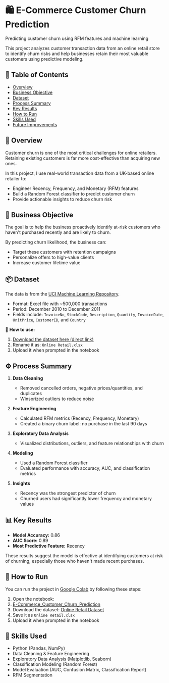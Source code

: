 # 🛍️ E-Commerce Customer Churn Prediction
Predicting customer churn using RFM features and machine learning

This project analyzes customer transaction data from an online retail store to identify churn risks and help businesses retain their most valuable customers using predictive modeling.


## 📑 Table of Contents
- [Overview](#overview)
- [Business Objective](#business-objective)
- [Dataset](#dataset)
- [Process Summary](#process-summary)
- [Key Results](#key-results)
- [How to Run](#how-to-run)
- [Skills Used](#skills-used)
- [Future Improvements](#future-improvements)



## 🧠 Overview

Customer churn is one of the most critical challenges for online retailers. Retaining existing customers is far more cost-effective than acquiring new ones.

In this project, I use real-world transaction data from a UK-based online retailer to:
- Engineer Recency, Frequency, and Monetary (RFM) features
- Build a Random Forest classifier to predict customer churn
- Provide actionable insights to reduce churn risk



## 🎯 Business Objective

The goal is to help the business proactively identify at-risk customers who haven't purchased recently and are likely to churn.

By predicting churn likelihood, the business can:
- Target these customers with retention campaigns
- Personalize offers to high-value clients
- Increase customer lifetime value



## 📦 Dataset

The data is from the [UCI Machine Learning Repository](https://archive.ics.uci.edu/ml/datasets/Online+Retail).

- Format: Excel file with ~500,000 transactions
- Period: December 2010 to December 2011
- Fields include: `InvoiceNo`, `StockCode`, `Description`, `Quantity`, `InvoiceDate`, `UnitPrice`, `CustomerID`, and `Country`



📝 **How to use:**
1. [Download the dataset here (direct link)](https://archive.ics.uci.edu/ml/machine-learning-databases/00352/Online%20Retail.xlsx)
2. Rename it as: `Online Retail.xlsx`
3. Upload it when prompted in the notebook



## ⚙️ Process Summary

1. **Data Cleaning**
   - Removed cancelled orders, negative prices/quantities, and duplicates
   - Winsorized outliers to reduce noise

2. **Feature Engineering**
   - Calculated RFM metrics (Recency, Frequency, Monetary)
   - Created a binary churn label: no purchase in the last 90 days

3. **Exploratory Data Analysis**
   - Visualized distributions, outliers, and feature relationships with churn

4. **Modeling**
   - Used a Random Forest classifier
   - Evaluated performance with accuracy, AUC, and classification metrics

5. **Insights**
   - Recency was the strongest predictor of churn
   - Churned users had significantly lower frequency and monetary values



## 📊 Key Results

- **Model Accuracy:** 0.86  
- **AUC Score:** 0.89  
- **Most Predictive Feature:** Recency

These results suggest the model is effective at identifying customers at risk of churning, especially those who haven't made recent purchases.



## 🚀 How to Run

You can run the project in [Google Colab](https://colab.research.google.com/) by following these steps:

1. Open the notebook:
2. [E-Commerce_Customer_Churn_Prediction](https://colab.research.google.com/drive/1As99rCaj9oEgE3LRMOX8X8f9meYlywSV?usp=sharing)
3. Download the dataset:
   [Online Retail Dataset](https://archive.ics.uci.edu/ml/machine-learning-databases/00352/Online%20Retail.xlsx)
4. Save it as `Online Retail.xlsx`
5. Upload it when prompted in the notebook



## 🧰 Skills Used

- Python (Pandas, NumPy)
- Data Cleaning & Feature Engineering
- Exploratory Data Analysis (Matplotlib, Seaborn)
- Classification Modeling (Random Forest)
- Model Evaluation (AUC, Confusion Matrix, Classification Report)
- RFM Segmentation
